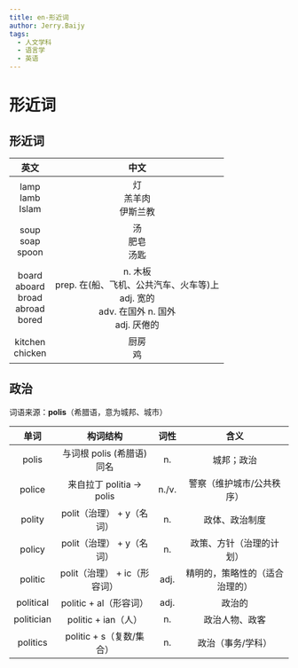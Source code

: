 ```yaml
---
title: en-形近词
author: Jerry.Baijy
tags:
  - 人文学科
  - 语言学
  - 英语
---
```


# 形近词

## 形近词

<!-- prettier-ignore -->
| 英文 | 中文 |
| :---: | :---: |
| lamp<br>lamb<br>Islam | 灯<br>羔羊肉<br>伊斯兰教 |
| soup<br>soap<br>spoon | 汤<br>肥皂<br>汤匙 |
| board<br>aboard<br>broad<br>abroad<br>bored | n. 木板<br>prep. 在(船、飞机、公共汽车、火车等)上<br>adj. 宽的<br>adv. 在国外  n. 国外<br>adj. 厌倦的 |
| kitchen<br>chicken | 厨房<br>鸡 |

## 政治

词语来源：**polis**（希腊语，意为城邦、城市）

<!-- prettier-ignore -->
| 单词 | 构词结构 | 词性 | 含义 |
| :---: | :---: | :---: | :---: |
| polis | 与词根 polis (希腊语) 同名 | n. | 城邦；政治 |
| police | 来自拉丁 politia → polis | n./v. | 警察（维护城市/公共秩序） |
| polity | polit（治理） + y（名词） | n. | 政体、政治制度 |
| policy | polit（治理） + y（名词） | n. | 政策、方针（治理的计划） |
| politic | polit（治理） + ic（形容词） | adj. | 精明的，策略性的（适合治理的） |
| political | politic + al（形容词） | adj. | 政治的 |
| politician | politic + ian（人） | n. | 政治人物、政客 |
| politics | politic + s（复数/集合） | n. | 政治（事务/学科） |
